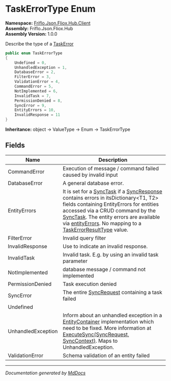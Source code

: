 ﻿<!--  
  <auto-generated>   
    The contents of this file were generated by a tool.  
    Changes to this file may be list if the file is regenerated  
  </auto-generated>   
-->

# TaskErrorType Enum

**Namespace:** [Friflo.Json.Fliox.Hub.Client](../index.md)  
**Assembly:** Friflo.Json.Fliox.Hub  
**Assembly Version:** 1.0.0

Describe the type of a [TaskError](../TaskError/index.md)

```csharp
public enum TaskErrorType
{
    Undefined = 0,
    UnhandledException = 1,
    DatabaseError = 2,
    FilterError = 3,
    ValidationError = 4,
    CommandError = 5,
    NotImplemented = 6,
    InvalidTask = 7,
    PermissionDenied = 8,
    SyncError = 9,
    EntityErrors = 10,
    InvalidResponse = 11
}
```

**Inheritance:** object → ValueType → Enum → TaskErrorType

## Fields

| Name               | Description                                                                                                                                                                                                                                                                                                                                                                                                                                                       |
| ------------------ | ----------------------------------------------------------------------------------------------------------------------------------------------------------------------------------------------------------------------------------------------------------------------------------------------------------------------------------------------------------------------------------------------------------------------------------------------------------------- |
| CommandError       | Execution of message \/ command failed caused by invalid input                                                                                                                                                                                                                                                                                                                                                                                                    |
| DatabaseError      | A general database error.                                                                                                                                                                                                                                                                                                                                                                                                                                         |
| EntityErrors       | It is set for a [SyncTask](../SyncTask/index.md) if a [SyncResponse](../../Protocol/SyncResponse/index.md) contains errors in itsDictionary\<T1, T2\> fields containing EntityErrors for entities accessed via a CRUD command by the [SyncTask](../SyncTask/index.md). The entity errors are available via [entityErrors](../TaskError/fields/entityErrors.md).   No mapping to a [TaskErrorResultType](../../Protocol/Tasks/TaskErrorResultType/index.md) value. |
| FilterError        | Invalid query filter                                                                                                                                                                                                                                                                                                                                                                                                                                              |
| InvalidResponse    |  Use to indicate an invalid response.                                                                                                                                                                                                                                                                                                                                                                                                                             |
| InvalidTask        | Invalid task. E.g. by using an invalid task parameter                                                                                                                                                                                                                                                                                                                                                                                                             |
| NotImplemented     | database message \/ command not implemented                                                                                                                                                                                                                                                                                                                                                                                                                       |
| PermissionDenied   |  Task execution denied                                                                                                                                                                                                                                                                                                                                                                                                                                            |
| SyncError          | The entire [SyncRequest](../../Protocol/SyncRequest/index.md) containing a task failed                                                                                                                                                                                                                                                                                                                                                                            |
| Undefined          |                                                                                                                                                                                                                                                                                                                                                                                                                                                                   |
| UnhandledException | Inform about an unhandled exception in a [EntityContainer](../../Host/EntityContainer/index.md) implementation which need to be fixed. More information at [ExecuteSync(SyncRequest, SyncContext)](../../Host/FlioxHub/methods/ExecuteSync.md). Maps to UnhandledException.                                                                                                                                                                                       |
| ValidationError    | Schema validation of an entity failed                                                                                                                                                                                                                                                                                                                                                                                                                             |

___

*Documentation generated by [MdDocs](https://github.com/ap0llo/mddocs)*
